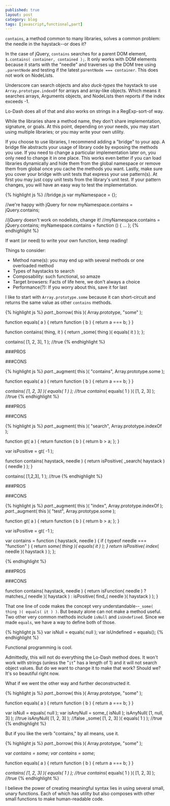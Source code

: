 ```yaml
---
published: true
layout: post
category: blog
tags: [javascript,functional,part]
---
```


`contains`, a method common to many libraries, solves a common problem: the needle in the haystack--or does it?

In the case of jQuery, `contains` searches for a parent DOM element, `$.contains( container, contained );`.
It only works with DOM elements because it starts with the "needle" and traverses up the DOM tree using
`.parentNode` and testing if the latest `parentNode === container`.  This does not work on NodeLists.

Underscore can search objects and also *duck-types* the haystack to use `Array.prototype.indexOf` for arrays and array-like objects.
Which means it searches arrays, Arguments objects, and NodeLists then reports if the index exceeds -1.

Lo-Dash does all of that and also works on strings in a RegExp-sort-of way.

While the libraries share a method name, they don't share implementation, signature, or goals.  At this point,
depending on your needs, you may start using multiple libraries; or you may write your own utility.

If you choose to use libraries, I recommend adding a "bridge" to your app.  A bridge file abstracts your usage of
library code by exposing the methods you use.  If you need to change a particular implementation later on, you
only need to change it in one place.  This works even better if you can load libraries dynamically and hide them
from the global namespace or remove them from global once you cache the methods you want.  Lastly, make sure you
cover your bridge with unit tests that express your use pattern(s).  At first you may just copy unit tests
from the library's unit test.  If your pattern changes, you will have an easy way to test the implementation.

{% highlight js %}
//bridge.js
var myNamespace = {};

//we're happy with jQuery for now
myNamespace.contains = jQuery.contains;

//jQuery doesn't work on nodelists, change it!
//myNamespace.contains = jQuery.contains;
myNamespace.contains = function () { ... };
{% endhighlight %}

If want (or need) to write your own function, keep reading!

Things to consider:

- Method name(s): you may end up with several methods or one overloaded method
- Types of haystacks to search
- Composability: such functional, so amaze
- Target browsers:  Facts of life here, we don't always a choice
- Performance(?): If you worry about this, save it for last

I like to start with `Array.prototype.some` because it can short-circuit and returns the same value as other
`contains` methods.

{% highlight js %}
_part_._borrow( this )( Array.prototype, "some" );

function equals( a ) {
  return function ( b ) {
    return a === b;
  }
}

function contains( thing, it ) {
  return _some( thing )( equals( it ) );
};

contains( [1, 2, 3], 1 ); //true
{% endhighlight %}

###PROS

###CONS


{% highlight js %}
_part_._augment( this )( "contains", Array.prototype.some );

function equals( a ) {
  return function ( b ) {
    return a === b;
  }
}

_contains( [1, 2, 3] )( equals( 1 ) ); //true
contains_( equals( 1 ) )( [1, 2, 3] ); //true
{% endhighlight %}

###PROS

###CONS


{% highlight js %}
_part_._augment( this )( "search", Array.prototype.indexOf );

function gt( a ) {
  return function ( b ) {
    return b > a;
  };
}

var isPositive = gt( -1 );

function contains( haystack, needle ) {
  return isPositive( _search( haystack )( needle ) );
}

contains( [1,2,3], 1 ); //true
{% endhighlight %}

###PROS

###CONS


{% highlight js %}
_part_._augment( this )( "index", Array.prototype.indexOf );
_part_._augment( this )( "test", Array.prototype.some );



function gt( a ) {
  return function ( b ) {
    return b > a;
  };
}

var isPositive = gt( -1 );

var contains = function ( haystack, needle ) {
  if ( typeof needle === "function" ) {
    return _some( thing )( equals( it ) );
  }
  return isPositive( index_( needle )( haystack ) );
};

{% endhighlight %}

###PROS

###CONS

function contains( haystack, needle ) {
  return isFunction( needle ) ?
    matches_( needle )( haystack ) :
    isPositive( find_( needle )( haystack ) );
}



That one line of code makes the concept very understandable--`_some( thing )( equals( it ) )`.  But beauty
alone can not make a method useful.  Two other very common methods include `isNull` and `isUndefined`.
Since we made `equals`, we have a way to define both of those.

{% highlight js %}
var isNull = equals( null );
var isUndefined = equals();
{% endhighlight %}

Functional programming is cool.

Admittedly, this will not do everything the Lo-Dash method does.  It won't work with strings (unless the "`it`" has a
length of 1) and it will not search object values.  But do we want to change it to make that work?  Should we?
It's so beautiful right now.

What if we went the other way and further deconstructed it.

{% highlight js %}
_part_._borrow( this )( Array.prototype, "some" );

function equals( a ) {
  return function ( b ) {
    return a === b;
  }
}

var isNull = equals( null );
var isAnyNull = some_( isNull );
isAnyNull( [1, null, 3] ); //true
isAnyNull( [1, 2, 3] ); //false
_some( [1, 2, 3] )( equals( 1 ) ); //true
{% endhighlight %}

But if you like the verb "contains," by all means, use it.

{% highlight js %}
_part_._borrow( this )( Array.prototype, "some" );

var _contains = _some;
var contains_ = some_;

function equals( a ) {
  return function ( b ) {
    return a === b;
  }
}

_contains( [1, 2, 3] )( equals( 1 ) ); //true
contains_( equals( 1 ) )( [1, 2, 3] ); //true
{% endhighlight %}

I believe the power of creating meaningful syntax lies in using several small, unary functions.
Each of which has utility but also composes with other small functions to make human-readable code.




